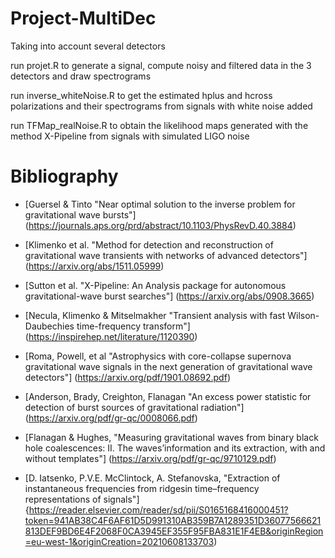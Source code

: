 # Project-MultiDec
Taking into account several detectors 

run projet.R to generate a signal, compute noisy and filtered data in the 3 detectors and draw spectrograms

run inverse_whiteNoise.R to get the estimated hplus and hcross polarizations and their spectrograms from signals with white noise added

run TFMap_realNoise.R to obtain the likelihood maps generated with the method X-Pipeline from signals with simulated LIGO noise

# Bibliography

* [Guersel & Tinto "Near optimal solution to the inverse problem for gravitational wave bursts"] (https://journals.aps.org/prd/abstract/10.1103/PhysRevD.40.3884)

* [Klimenko et al. "Method for detection and reconstruction of gravitational wave transients with networks of advanced detectors"] (https://arxiv.org/abs/1511.05999)

* [Sutton et al. "X-Pipeline: An Analysis package for autonomous gravitational-wave burst searches"] (https://arxiv.org/abs/0908.3665)

* [Necula, Klimenko & Mitselmakher "Transient analysis with fast Wilson-Daubechies time-frequency transform"] (https://inspirehep.net/literature/1120390)

* [Roma, Powell, et al "Astrophysics with core-collapse supernova gravitational wave signals in the next generation of gravitational wave detectors"] (https://arxiv.org/pdf/1901.08692.pdf) 

* [Anderson, Brady, Creighton, Flanagan "An excess power statistic for detection of burst sources of gravitational radiation"] (https://arxiv.org/pdf/gr-qc/0008066.pdf)

* [Flanagan & Hughes, "Measuring gravitational waves from binary black hole coalescences:  II. The waves’information and its extraction, with and without templates"] (https://arxiv.org/pdf/gr-qc/9710129.pdf)

* [D. Iatsenko, P.V.E. McClintock, A. Stefanovska, "Extraction of instantaneous frequencies from ridgesin time–frequency representations of signals"] {https://reader.elsevier.com/reader/sd/pii/S0165168416000451?token=941AB38C4F6AF61D5D991310AB359B7A1289351D36077566621813DEF9BD6E4F2068F0CA3945EF355F95FBA831E1F4EB&originRegion=eu-west-1&originCreation=20210608133703)
